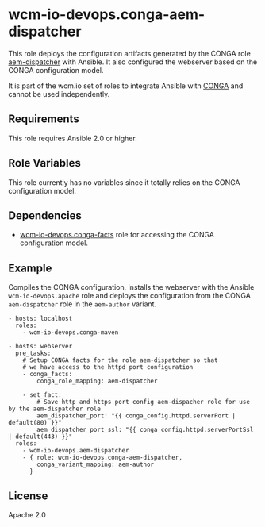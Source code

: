 # wcm-io-devops.conga-aem-dispatcher

This role deploys the configuration artifacts generated by the CONGA
role
[aem-dispatcher](https://github.com/wcm-io-devops/conga-aem-definitions/blob/develop/conga-aem-definitions/src/main/roles/aem-dispatcher.yaml)
with Ansible. It also configured the webserver based on the CONGA
configuration model.

It is part of the wcm.io set of roles to integrate Ansible with
[CONGA](http://devops.wcm.io/conga/) and cannot be used independently.

## Requirements

This role requires Ansible 2.0 or higher.

## Role Variables

This role currently has no variables since it totally relies on the
CONGA configuration model.

## Dependencies

* [wcm-io-devops.conga-facts](https://github.com/wcm-io-devops/ansible-conga-facts)
  role for accessing the CONGA configuration model.

## Example

Compiles the CONGA configuration, installs the webserver with the
Ansible `wcm-io-devops.apache` role and deploys the configuration from
the CONGA `aem-dispatcher` role in the `aem-author` variant.

	- hosts: localhost
	  roles:
	    - wcm-io-devops.conga-maven
	
	- hosts: webserver
	  pre_tasks:
	    # Setup CONGA facts for the role aem-dispatcher so that
        # we have access to the httpd port configuration
        - conga_facts:
            conga_role_mapping: aem-dispatcher
    
        - set_fact:
            # Save http and https port config aem-dispacher role for use by the aem-dispatcher role
            aem_dispatcher_port: "{{ conga_config.httpd.serverPort | default(80) }}"
            aem_dispatcher_port_ssl: "{{ conga_config.httpd.serverPortSsl | default(443) }}"
	  roles:
	    - wcm-io-devops.aem-dispatcher
        - { role: wcm-io-devops.conga-aem-dispatcher,
            conga_variant_mapping: aem-author
          }

## License

Apache 2.0
